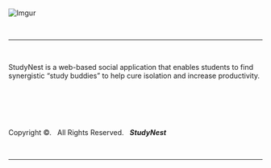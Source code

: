<br>

![Imgur](https://i.imgur.com/kBWttDym.png)

<br>


___

<br>

StudyNest is a web-based social application that enables students to find synergistic “study buddies” to help cure isolation and increase productivity.

<br> 

<br>

<br>

<br>

Copyright &copy;. &nbsp; All Rights Reserved. &nbsp; _**StudyNest**_

<br>

____
